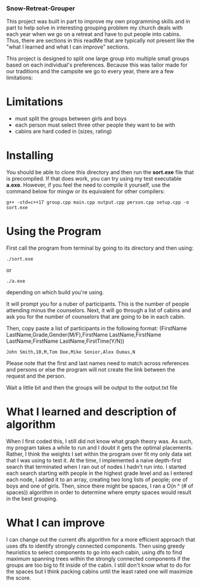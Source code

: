### Snow-Retreat-Grouper

This project was built in part to improve my own programming skills and in part to help solve in interesting grouping problem my church deals with each year when we go on a retreat and have to put people into cabins. Thus, there are sections in this readMe that are typically not present like the "what I learned and what I can improve" sections.

This project is designed to split one large group into multiple small groups based on each individual's preferences. Because this was tailor made for our traditions and the campsite we go to every year, there are a few limitations:
# Limitations
- must split the groups between girls and boys
- each person must select three other people they want to be with
- cabins are hard coded in (sizes, rating)

# Installing
You should be able to clone this directory and then run the __sort.exe__ file that is precompiled. If that does work, you can try using my test executable __a.exe__.
However, if you feel the need to compile it yourself, use the command below for mingw or its equivalent for other compilers:
```
g++ -std=c++17 group.cpp main.cpp output.cpp person.cpp setup.cpp -o sort.exe
```

# Using the Program
First call the program from terminal by going to its directory and then using:
```
./sort.exe
```
or
```
./a.exe
```
depending on which build you're using.

It will prompt you for a nuber of participants. This is the number of people attending minus the counselors.
Next, it will go through a list of cabins and ask you for the number of counselors that are going to be in each cabin.

Then, copy paste a list of participants in the following format:
(FirstName LastName,Grade,Gender(M/F),FirstName LastName,FirstName LastName,FirstName LastName,FirstTime(Y/N))
```
John Smith,10,M,Tom Doe,Mike Senior,Alex Dumas,N
```
Please note that the first and last names need to match across references and persons or else the program will not create the link between the request and the person.

Wait a little bit and then the groups will be output to the output.txt file

# What I learned and description of algorithm
When I first coded this, I still did not know what graph theory was. As such, my program takes a while to run and I doubt it gets the optimal placements. Rather, I think the weights I set within the program over fit my only data set that I was using to test it. 
At the time, I implemented a naive depth-first search that terminated when I ran out of nodes I hadn't run into. I started each search starting with people in the highest grade level and as I entered each node, I added it to an array, creating two long lists of people; one of boys and one of girls. Then, since there might be spaces, I ran a O(n ^ (# of spaces)) algorithm in order to determine where empty spaces would result in the best grouping.

# What I can improve
I can change out the current dfs algorithm for a more efficient approach that uses dfs to identify strongly connected components. Then using greedy heuristics to select components to go into each cabin, using dfs to find maximum spanning trees within the strongly connected components if the groups are too big to fit inside of the cabin. I still don't know what to do for the spaces but I think packing cabins until the least rated one will maximize the score.
